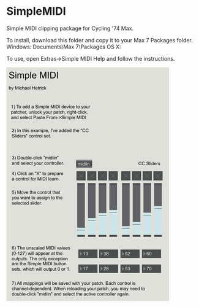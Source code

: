 # SimpleMIDI
Simple MIDI clipping package for Cycling '74 Max.

To install, download this folder and copy it to your Max 7 Packages folder.
Windows: Documents\Max 7\Packages
OS X:

To use, open Extras->Simple MIDI Help and follow the instructions.

![Simple MIDI Example](./SimpleMIDI.PNG)
